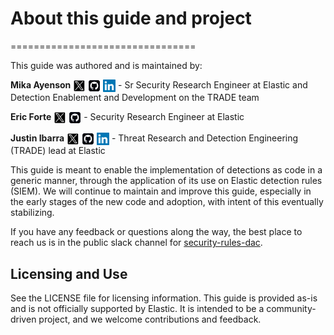 # About this guide and project
================================

This guide was authored and is maintained by:

**Mika Ayenson** <a href="https://twitter.com/@stryker0x"><img src="_static/x_logo.png" width="20" height="20" style="vertical-align:middle"></a> <a href="https://github.com/Mikaayenson"><img src="_static/github_logo.png" width="20" height="20" style="vertical-align:middle"></a> <a href="https://linkedin.com/in/mika-ayenson"><img src="_static/linkedin_logo.png" width="20" height="20" style="vertical-align:middle"></a> - Sr Security Research Engineer at Elastic and Detection Enablement and Development on the TRADE team

**Eric Forte** <a href="https://twitter.com/EricF0r73"><img src="_static/x_logo.png" width="20" height="20" style="vertical-align:middle"></a> <a href="https://github.com/eric-forte-elastic"><img src="_static/github_logo.png" width="20" height="20" style="vertical-align:middle"></a> - Security Research Engineer at Elastic

**Justin Ibarra** <a href="https://twitter.com/br0k3ns0und"><img src="_static/x_logo.png" width="20" height="20" style="vertical-align:middle"></a> <a href="https://github.com/brokensound77"><img src="_static/github_logo.png" width="20" height="20" style="vertical-align:middle"></a> <a href="https://linkedin.com/in/justinibarra"><img src="_static/linkedin_logo.png" width="20" height="20" style="vertical-align:middle"></a> - Threat Research and Detection Engineering (TRADE) lead at Elastic

This guide is meant to enable the implementation of detections as code in a generic manner, through the application of its use on Elastic detection rules (SIEM). We will continue to maintain and improve this guide, especially in the early stages of the new code and adoption, with intent of this eventually stabilizing.

If you have any feedback or questions along the way, the best place to reach us is in the public slack channel for [security-rules-dac](https://elasticstack.slack.com/archives/C06TE19EP09).

## Licensing and Use

See the LICENSE file for licensing information. This guide is provided as-is and is not officially supported by Elastic. It is intended to be a community-driven project, and we welcome contributions and feedback.
